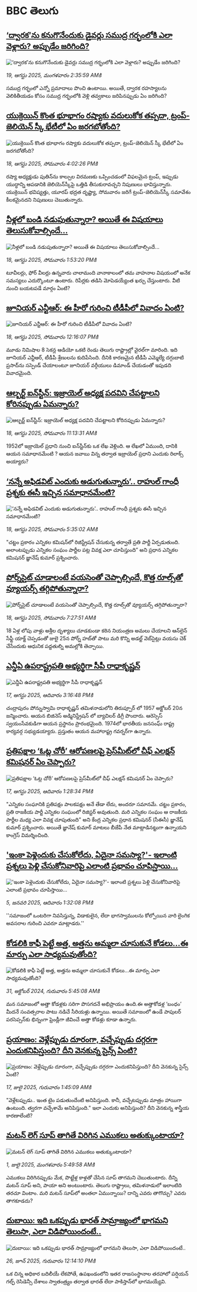 # BBC తెలుగు## [‘ద్వారక’ను కనుగొనేందుకు డైవర్లు సముద్ర గర్భంలోకి ఎలా వెళ్లారు? అప్పుడేం జరిగింది?](https://www.bbc.com/telugu/articles/cp892pp5jjlo?at_medium=RSS&at_campaign=rss?at_campaign=githubrss)![‘ద్వారక’ను కనుగొనేందుకు డైవర్లు సముద్ర గర్భంలోకి ఎలా వెళ్లారు? అప్పుడేం జరిగింది?](https://ichef.bbci.co.uk/ace/ws/240/cpsprodpb/756d/live/54d5a8f0-7c28-11f0-a34f-318be3fb0481.jpg)_19, ఆగస్టు 2025, మంగళవారం 2:35:59 AMకి_సముద్ర గర్భంలో ఎన్నో ప్రమాదాలు పొంచి ఉంటాయి. అయితే, ద్వారక రహస్యాలను వెలికితీయడం కోసం సముద్ర గర్భంలోకి వెళ్లి తవ్వకాలు జరిపినప్పుడు ఏం జరిగింది?## [యుక్రెయిన్ కొంత భూభాగం రష్యాకు వదులుకోక తప్పదా, ట్రంప్-జెలియెన్‌ స్కీ భేటీలో ఏం జరగబోతోంది?    ](https://www.bbc.com/telugu/articles/cdrkev4md17o?at_medium=RSS&at_campaign=rss?at_campaign=githubrss)![యుక్రెయిన్ కొంత భూభాగం రష్యాకు వదులుకోక తప్పదా, ట్రంప్-జెలియెన్‌ స్కీ భేటీలో ఏం జరగబోతోంది?    ](https://ichef.bbci.co.uk/ace/ws/240/cpsprodpb/84a8/live/5cb0afc0-7c4b-11f0-83cc-c5da98c419b8.jpg)_18, ఆగస్టు 2025, సోమవారం 4:02:26 PMకి_రష్యా అధ్యక్షుడు పుతిన్‌ను కాల్పుల విరమణకు ఒప్పించడంలో విఫలమైన ట్రంప్, ఇప్పుడు యుద్ధాన్ని ఆపడానికి జెలియెన్‌స్కీపై ఒత్తిడి తీసుకురావచ్చని నిపుణులు భావిస్తున్నారు. యుక్రెయిన్ భవిష్యత్తు, యూరప్ భద్రత దృష్ట్యా, సోమవారం జరిగే ట్రంప్-జెలియెన్‌స్కీ సమావేశం కీలకమైనదని నిపుణులు చెబుతున్నారు.## [నీళ్లలో బండి నడుపుతున్నారా? అయితే ఈ విషయాలు తెలుసుకోవాల్సిందే...](https://www.bbc.com/telugu/articles/c939v79gdkvo?at_medium=RSS&at_campaign=rss?at_campaign=githubrss)![నీళ్లలో బండి నడుపుతున్నారా? అయితే ఈ విషయాలు తెలుసుకోవాల్సిందే...](https://ichef.bbci.co.uk/ace/ws/240/cpsprodpb/2fe6/live/f46fe7c0-7c39-11f0-ab3e-bd52082cd0ae.jpg)_18, ఆగస్టు 2025, సోమవారం 1:53:20 PMకి_టూవీలర్లు, ఫోర్ వీలర్లు ఉన్నవారు చాలామంది వానాకాలంలో తమ వాహనాల విషయంలో అనేక సమస్యలు ఎదుర్కొంటూ ఉంటారు. రిపేర్లకు తడిసి మోపెడయ్యేంత ఖర్చు చేస్తుంటారు. వీటి నుంచి బయటపడే మార్గం ఏంటి?## [జూనియర్‌ ఎన్టీఆర్‌: ఈ హీరో  గురించి  టీడీపీలో వివాదం ఏంటి?](https://www.bbc.com/telugu/articles/cz60y7q5514o?at_medium=RSS&at_campaign=rss?at_campaign=githubrss)![జూనియర్‌ ఎన్టీఆర్‌: ఈ హీరో  గురించి  టీడీపీలో వివాదం ఏంటి?](https://ichef.bbci.co.uk/ace/ws/240/cpsprodpb/ff5c/live/dc0446a0-7c24-11f0-a40e-2dd630055bb1.jpg)_18, ఆగస్టు 2025, సోమవారం 12:16:07 PMకి_మూడు నిమిషాల 8 సెకన్ల ఆడియో ఒకటి రెండు తెలుగు రాష్ట్రాల్లో వైరల్‌గా మారింది. ఇది జూనియర్ ఎన్టీఆర్, టీడీపీ శ్రేణులను కుదిపేసింది. దీనికి కారణమైన టీడీపీ ఎమ్మెల్యే దగ్గుబాటి ప్రసాద్‌ను సస్పెండ్ చేయాలంటూ జూనియర్ వర్గీయులు డిమాండ్ చేయడంతో ఇపుడది వివాదమైంది.## [ఆల్బర్ట్ ఐన్‌స్టీన్‌: ఇజ్రాయెల్ అధ్యక్ష పదవిని చేపట్టాలని కోరినప్పుడు ఏమన్నారు?](https://www.bbc.com/telugu/articles/cqjy2zkk2g8o?at_medium=RSS&at_campaign=rss?at_campaign=githubrss)![ఆల్బర్ట్ ఐన్‌స్టీన్‌: ఇజ్రాయెల్ అధ్యక్ష పదవిని చేపట్టాలని కోరినప్పుడు ఏమన్నారు?](https://ichef.bbci.co.uk/ace/ws/240/cpsprodpb/bfe8/live/f441cd80-7c26-11f0-a40e-2dd630055bb1.jpg)_18, ఆగస్టు 2025, సోమవారం 11:13:31 AMకి_1952లో ఇజ్రాయెల్ ప్రధాని నుంచి ఐన్‌స్టీన్‌కు ఒక లేఖ వెళ్లింది. ఆ లేఖలో ఏముంది, దానికి ఆయన సమాధానమేంటి ? ఆయన జవాబు విన్న తర్వాత ఇజ్రాయెల్ ప్రధాని ఎందుకు రిలాక్స్ అయ్యారు?## [‘నన్నే అఫిడవిట్ ఎందుకు అడుగుతున్నారు’.. రాహుల్ గాంధీ  ప్రశ్నకు ఈసీ ఇచ్చిన సమాధానమేంటి?](https://www.bbc.com/telugu/articles/cvgnjrd59x1o?at_medium=RSS&at_campaign=rss?at_campaign=githubrss)![‘నన్నే అఫిడవిట్ ఎందుకు అడుగుతున్నారు’.. రాహుల్ గాంధీ  ప్రశ్నకు ఈసీ ఇచ్చిన సమాధానమేంటి?](https://ichef.bbci.co.uk/ace/ws/240/cpsprodpb/91aa/live/7894d640-7be6-11f0-a34f-318be3fb0481.jpg)_18, ఆగస్టు 2025, సోమవారం 5:35:02 AMకి_"చట్టం ప్రకారం ఎన్నికల కమిషన్‌లో రిజిస్ట్రేషన్ చేసుకున్న తర్వాతే ప్రతి పార్టీ ఏర్పడుతుంది. అలాంటప్పుడు ఎన్నికల సంఘం పార్టీల పట్ల వివక్ష ఎలా చూపిస్తుంది” అని ప్రధాన ఎన్నికల కమిషనర్ జ్ఞానేష్ కుమార్ ప్రశ్నించారు.## [పోర్న్‌సైట్ చూడాలంటే వయసెంతో చెప్పాల్సిందే, కొత్త రూల్స్‌తో వ్యూయర్స్ తగ్గిపోతున్నారా?](https://www.bbc.com/telugu/articles/c4gm5j08lm3o?at_medium=RSS&at_campaign=rss?at_campaign=githubrss)![పోర్న్‌సైట్ చూడాలంటే వయసెంతో చెప్పాల్సిందే, కొత్త రూల్స్‌తో వ్యూయర్స్ తగ్గిపోతున్నారా?](https://ichef.bbci.co.uk/ace/ws/240/cpsprodpb/0aac/live/855e0120-7c00-11f0-ab3e-bd52082cd0ae.jpg)_18, ఆగస్టు 2025, సోమవారం 7:27:51 AMకి_18 ఏళ్ల లోపు వాళ్లు అశ్లీల దృశ్యాలు చూడకుండా కఠిన నియంత్రణ అమలు చేయాలని ఆన్‌లైన్ సేఫ్టీ యాక్ట్ చెప్పడంతో జులై 25న పోర్న్ హబ్‌తో పాటు మరి కొన్ని అడల్ట్ వెబ్‌సైట్లు వయసు చెక్ చేసేందుకు ఆధునిక పద్దతుల్ని అమల్లోకి తెచ్చాయి.## [ఎన్డీఏ ఉపరాష్ట్రపతి అభ్యర్థిగా సీపీ రాధాకృష్ణన్](https://www.bbc.com/telugu/articles/cy40gvnkd4ko?at_medium=RSS&at_campaign=rss?at_campaign=githubrss)![ఎన్డీఏ ఉపరాష్ట్రపతి అభ్యర్థిగా సీపీ రాధాకృష్ణన్](https://ichef.bbci.co.uk/ace/ws/240/cpsprodpb/438e/live/977ddc80-7b7a-11f0-9fcb-edd2d2077908.jpg)_17, ఆగస్టు 2025, ఆదివారం 3:16:48 PMకి_చంద్రాపురం పోన్నుస్వామి  రాధాకృష్ణన్  తమిళనాడులోని తిరుప్పూర్ లో 1957 అక్టోబర్ 20న జన్మించారు. ఆయన బిజినెస్ అడ్మినిస్ట్రేషన్ లో బ్యాచిలర్ డిగ్రీ పొందారు. ఆరెస్సెస్ స్వయంసేవకుడిగా ఆయన ప్రస్థానం ప్రారంభమైంది.  1974లో భారతీయ జనసంఘ్ రాష్ట్ర కార్యవర్గ సభ్యుడయ్యారు. ప్రస్తుతం ఆయన మహారాష్ట్ర గవర్నర్‌గా ఉన్నారు.## [ప్రతిపక్షాల ‘ఓట్ల చోరీ’ ఆరోపణలపై ప్రెస్‌మీట్‌లో చీఫ్ ఎలక్షన్ కమిషనర్ ఏం చెప్పారు?](https://www.bbc.com/telugu/articles/cqxgy8q1dglo?at_medium=RSS&at_campaign=rss?at_campaign=githubrss)![ప్రతిపక్షాల ‘ఓట్ల చోరీ’ ఆరోపణలపై ప్రెస్‌మీట్‌లో చీఫ్ ఎలక్షన్ కమిషనర్ ఏం చెప్పారు?](https://ichef.bbci.co.uk/ace/ws/240/cpsprodpb/eee3/live/5afbf360-7b65-11f0-ab3e-bd52082cd0ae.jpg)_17, ఆగస్టు 2025, ఆదివారం 1:28:34 PMకి_"ఎన్నికల సంఘానికి ప్రతిపక్షం పాలకపక్షం అనే తేడా  లేదు, అందరూ సమానమే. 
చట్టం ప్రకారం, ప్రతి రాజకీయ పార్టీ ఎన్నికల సంఘంలో రిజిస్టర్ అవుతుంది.  మరి ఎన్నికల సంఘం ఆ రాజకీయ పార్టీల మధ్య ఎలా వివక్ష చూపుతుంది"  అని కేంద్ర ఎన్నికల ప్రధాన కమిషనర్ (సీఈసీ) జ్ఞానేష్ కుమార్ ప్రశ్నించారు.  అయితే జ్ఞానేష్ కుమార్ మాటలు బీజేపీ నేత మాట్లాడినట్టుగా ఉన్నాయని కాంగ్రెస్ విమర్శించింది.## ['ఇంకా పెళ్లెందుకు చేసుకోలేదు, ఏదైనా సమస్యా?'- ఇలాంటి ప్రశ్నలు పెళ్లి చేసుకోనివారిపై ఎలాంటి ప్రభావం చూపిస్తాయి... ](https://www.bbc.com/telugu/articles/cgq1w3lz7yyo?at_medium=RSS&at_campaign=rss?at_campaign=githubrss)!['ఇంకా పెళ్లెందుకు చేసుకోలేదు, ఏదైనా సమస్యా?'- ఇలాంటి ప్రశ్నలు పెళ్లి చేసుకోనివారిపై ఎలాంటి ప్రభావం చూపిస్తాయి... ](https://ichef.bbci.co.uk/ace/ws/240/cpsprodpb/f6de/live/72c94a60-cb3e-11ef-87df-d575b9a434a4.jpg)_5, జనవరి 2025, ఆదివారం 1:32:08 PMకి_''సమాజంలో ఒంటరిగా నివసిస్తున్న, విడాకులైన, లేదా భాగస్వాములను కోల్పోయిన వారి లైంగిక అవసరాల గురించి ఎవరూ మాట్లాడరు.''## [కోడలికి కాఫీ పెట్టే అత్త, అత్తను అమ్మలా చూసుకునే కోడలు...ఈ మార్పు ఎలా సాధ్యమవుతోంది?](https://www.bbc.com/telugu/articles/c1l41zl8el2o?at_medium=RSS&at_campaign=rss?at_campaign=githubrss)![కోడలికి కాఫీ పెట్టే అత్త, అత్తను అమ్మలా చూసుకునే కోడలు...ఈ మార్పు ఎలా సాధ్యమవుతోంది?](https://ichef.bbci.co.uk/ace/ws/240/cpsprodpb/2b61/live/9176a6d0-8b0e-11ef-a81b-b1eda9741da3.jpg)_31, అక్టోబర్ 2024, గురువారం 5:45:08 AMకి_మన సమాజంలో అత్తా కోడళ్లకు సరిగా పొసగదనే అభిప్రాయం ఉంది.ఈ అత్తాకోడళ్ల ‘బంధం’ మీదనే సంవత్సరాల పాటు నడిచే సీరియళ్లు ఉన్నాయి. అయితే సమాజంలో ఉండే పాపులర్ పరసెప్సన్‌కు భిన్నంగా ఫ్రెండ్లీగా జీవించే అత్తా కోడళ్లు కూడా ఉన్నారు.## [ప్రయాణం: వెళ్లేప్పుడు దూరంగా, వచ్చేప్పుడు దగ్గరగా ఎందుకనిపిస్తుంది? దీని వెనకున్న సైన్స్ ఏంటి?](https://www.bbc.com/telugu/articles/c0l4y727n1jo?at_medium=RSS&at_campaign=rss?at_campaign=githubrss)![ప్రయాణం: వెళ్లేప్పుడు దూరంగా, వచ్చేప్పుడు దగ్గరగా ఎందుకనిపిస్తుంది? దీని వెనకున్న సైన్స్ ఏంటి?](https://ichef.bbci.co.uk/ace/ws/240/cpsprodpb/054c/live/6957c010-62b0-11f0-8e78-11023c48a856.png)_17, జులై 2025, గురువారం 1:45:09 AMకి_"వెళ్లేటప్పుడు.. ఇంత టైం పడుతుందేంటి అనిపిస్తుంది. కానీ, వచ్చేటప్పుడు మాత్రం హాయిగా ఉంటుంది. త్వరగా వచ్చేశామే అనిపిస్తుంది." ఇలా ఎందుకు అనిపిస్తుంది? దీని వెనకున్న శాస్త్రీయ కారణాలేంటి?## [మటన్ లెగ్ సూప్ తాగితే విరిగిన ఎముకలు అతుక్కుంటాయా?](https://www.bbc.com/telugu/articles/c0l4g92j8kzo?at_medium=RSS&at_campaign=rss?at_campaign=githubrss)![మటన్ లెగ్ సూప్ తాగితే విరిగిన ఎముకలు అతుక్కుంటాయా?](https://ichef.bbci.co.uk/ace/ws/240/cpsprodpb/b31e/live/cce532c0-6d41-11f0-9462-bb509dc78127.jpg)_1, జులై 2025, మంగళవారం 5:49:58 AMకి_ఎముకలు విరిగినప్పుడు మేక, పొట్టేళ్ల కాళ్లతో చేసిన సూప్ తాగమని చెబుతుంటారు. దీన్ని మటన్ సూప్ అని, పాయా అని అంటుంటారు. తెలుగు రాష్ట్రాలు, తమిళనాడులో ఇలాంటిది తరచూ వింటాం. మరి మటన్ సూప్‌లో అంతలా ఏమున్నాయి? దాన్ని ఎవరు తాగొచ్చు? ఎవరు తాగకూడదు?## [దుబాయి: ఇది ఒకప్పుడు భారత్ సామ్రాజ్యంలో భాగమని తెలుసా, ఎలా విడిపోయిందంటే..](https://www.bbc.com/telugu/articles/ce83x3rekyyo?at_medium=RSS&at_campaign=rss?at_campaign=githubrss)![దుబాయి: ఇది ఒకప్పుడు భారత్ సామ్రాజ్యంలో భాగమని తెలుసా, ఎలా విడిపోయిందంటే..](https://ichef.bbci.co.uk/ace/ws/240/cpsprodpb/89c1/live/fbe80b80-5282-11f0-809e-059b7ea85131.jpg)_26, జూన్ 2025, గురువారం 12:14:10 PMకి_ఒక చిన్న అధికార బదిలీయే లేకపోతే, ఉపఖండంలోని ఇతర రాజసంస్థానాల తరహాలో  పర్షియన్ గల్ఫ్ రెసిడెన్సీ దేశాలు స్వాతంత్ర్యం తర్వాత భారత్ లేదా పాకిస్తాన్‌లో భాగమయ్యేవి.